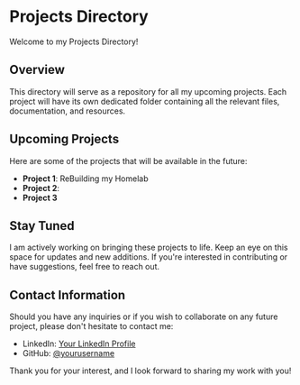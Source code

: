 # Projects Directory

Welcome to my Projects Directory!

## Overview

This directory will serve as a repository for all my upcoming projects. Each project will have its own dedicated folder containing all the relevant files, documentation, and resources.

## Upcoming Projects

Here are some of the projects that will be available in the future:

- **Project 1**: ReBuilding my Homelab
- **Project 2**:
- **Project 3**


## Stay Tuned

I am actively working on bringing these projects to life. Keep an eye on this space for updates and new additions. If you're interested in contributing or have suggestions, feel free to reach out.

## Contact Information

Should you have any inquiries or if you wish to collaborate on any future project, please don't hesitate to contact me:

- LinkedIn: [Your LinkedIn Profile](www.linkedin.com/in/1-michael-graves)
- GitHub: [@yourusername](https://github.com/VVildfire1)

Thank you for your interest, and I look forward to sharing my work with you!
